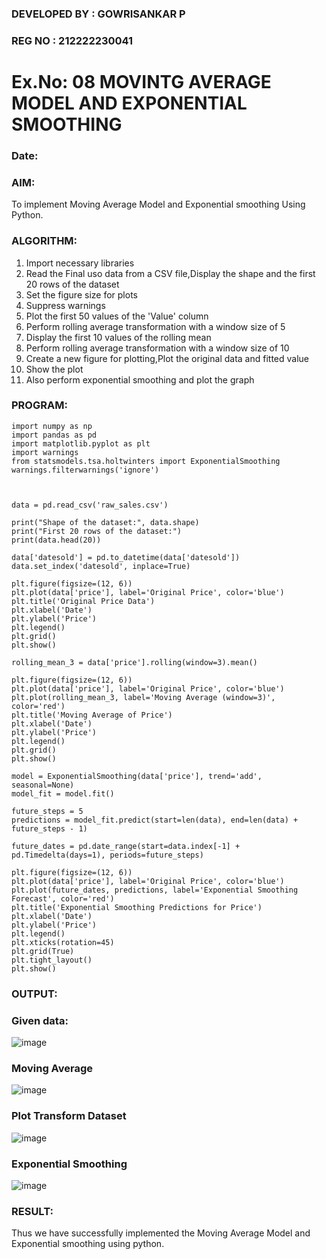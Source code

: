 ### DEVELOPED BY : GOWRISANKAR P 
### REG NO : 212222230041
# Ex.No: 08     MOVINTG AVERAGE MODEL AND EXPONENTIAL SMOOTHING
### Date: 


### AIM:
To implement Moving Average Model and Exponential smoothing Using Python.
### ALGORITHM:
1. Import necessary libraries
2. Read the Final uso data from a CSV file,Display the shape and the first 20 rows of
the dataset
3. Set the figure size for plots
4. Suppress warnings
5. Plot the first 50 values of the 'Value' column
6. Perform rolling average transformation with a window size of 5
7. Display the first 10 values of the rolling mean
8. Perform rolling average transformation with a window size of 10
9. Create a new figure for plotting,Plot the original data and fitted value
10. Show the plot
11. Also perform exponential smoothing and plot the graph
### PROGRAM:
```
import numpy as np
import pandas as pd
import matplotlib.pyplot as plt
import warnings
from statsmodels.tsa.holtwinters import ExponentialSmoothing
warnings.filterwarnings('ignore')



data = pd.read_csv('raw_sales.csv')

print("Shape of the dataset:", data.shape)
print("First 20 rows of the dataset:")
print(data.head(20))

data['datesold'] = pd.to_datetime(data['datesold'])
data.set_index('datesold', inplace=True)

plt.figure(figsize=(12, 6))
plt.plot(data['price'], label='Original Price', color='blue')
plt.title('Original Price Data')
plt.xlabel('Date')
plt.ylabel('Price')
plt.legend()
plt.grid()
plt.show()

rolling_mean_3 = data['price'].rolling(window=3).mean()

plt.figure(figsize=(12, 6))
plt.plot(data['price'], label='Original Price', color='blue')
plt.plot(rolling_mean_3, label='Moving Average (window=3)', color='red')
plt.title('Moving Average of Price')
plt.xlabel('Date')
plt.ylabel('Price')
plt.legend()
plt.grid()
plt.show()

model = ExponentialSmoothing(data['price'], trend='add', seasonal=None)
model_fit = model.fit()

future_steps = 5
predictions = model_fit.predict(start=len(data), end=len(data) + future_steps - 1)

future_dates = pd.date_range(start=data.index[-1] + pd.Timedelta(days=1), periods=future_steps)

plt.figure(figsize=(12, 6))
plt.plot(data['price'], label='Original Price', color='blue')
plt.plot(future_dates, predictions, label='Exponential Smoothing Forecast', color='red')
plt.title('Exponential Smoothing Predictions for Price')
plt.xlabel('Date')
plt.ylabel('Price')
plt.legend()
plt.xticks(rotation=45)
plt.grid(True)
plt.tight_layout()
plt.show()

```

### OUTPUT:
### Given data:
![image](https://github.com/user-attachments/assets/aa0414f4-5145-4ca5-9cf2-2e720dc1a12c)

### Moving Average
![image](https://github.com/user-attachments/assets/a0a9b766-de0c-4eb8-9d80-c8435b3e0488)

### Plot Transform Dataset
![image](https://github.com/user-attachments/assets/404e61d5-802b-4e28-b157-975a52e9b685)

### Exponential Smoothing
![image](https://github.com/user-attachments/assets/bf6e476f-e326-49ec-9b47-6d8f683951c4)

### RESULT:
Thus we have successfully implemented the Moving Average Model and Exponential smoothing using python.
